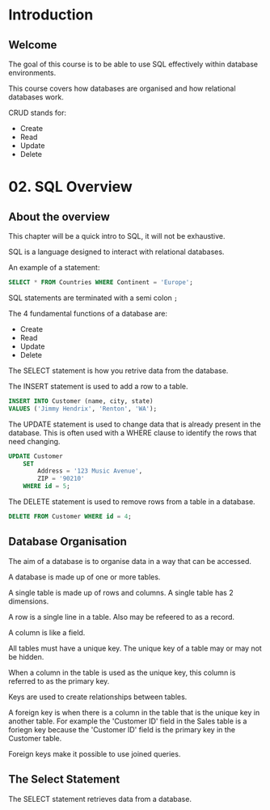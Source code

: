 # Introduction

## Welcome

The goal of this course is to be able to use SQL effectively within database environments.

This course covers how databases are organised and how relational databases work.

CRUD stands for:
* Create
* Read
* Update
* Delete


# 02. SQL Overview

## About the overview

This chapter will be a quick intro to SQL, it will not be exhaustive.

SQL is a language designed to interact with relational databases.

An example of a statement:

```sql
SELECT * FROM Countries WHERE Continent = 'Europe';
```

SQL statements are terminated with a semi colon ```;```

The 4 fundamental functions of a database are:
* Create
* Read
* Update
* Delete

The SELECT statement is how you retrive data from the database.

The INSERT statement is used to add a row to a table.

```sql
INSERT INTO Customer (name, city, state) 
VALUES ('Jimmy Hendrix', 'Renton', 'WA');
``` 

The UPDATE statement is used to change data that is already present in the database. 
This is often used with a WHERE clause to identify the rows that need changing.

```sql
UPDATE Customer
    SET 
        Address = '123 Music Avenue',
        ZIP = '90210'
    WHERE id = 5;
```

The DELETE statement is used to remove rows from a table in a database.

```sql
DELETE FROM Customer WHERE id = 4;
```

## Database Organisation

The aim of a database is to organise data in a way that can be accessed.

A database is made up of one or more tables.

A single table is made up of rows and columns. A single table has 2 dimensions.

A row is a single line in a table. Also may be refeered to as a record.

A column is like a field.

All tables must have a unique key. The unique key of a table may or may not be hidden.

When a column in the table is used as the unique key, this column is referred to as the primary key.

Keys are used to create relationships between tables.

A foreign key is when there is a column in the table that is the unique key in another table. 
For example the 'Customer ID' field in the Sales table is a foriegn key because the 'Customer ID'
field is the primary key in the Customer table.
 
Foreign keys make it possible to use joined queries.


## The Select Statement

The SELECT statement retrieves data from a database.


